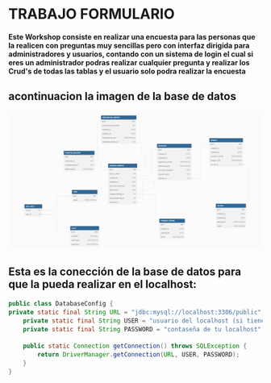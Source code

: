 # TRABAJO FORMULARIO

#### Este Workshop consiste en realizar una encuesta para las personas que la realicen con preguntas muy sencillas pero con interfaz dirigida para administradores y usuarios, contando con un sistema de login el cual si eres un administrador podras realizar cualquier pregunta y realizar los Crud's de todas las tablas y el usuario solo podra realizar la encuesta

## acontinuacion la imagen de la base de datos

![es la base de datos del proyecto](/base_de_datos.png)


## Esta es la conección de la base de datos para que la pueda realizar en el localhost:

```java
public class DatabaseConfig {
private static final String URL = "jdbc:mysql://localhost:3306/public";
    private static final String USER = "usuario del localhost (si tienes el preterminado es root)";
    private static final String PASSWORD = "contaseña de tu localhost";

    public static Connection getConnection() throws SQLException {
        return DriverManager.getConnection(URL, USER, PASSWORD);
    }
} 
```